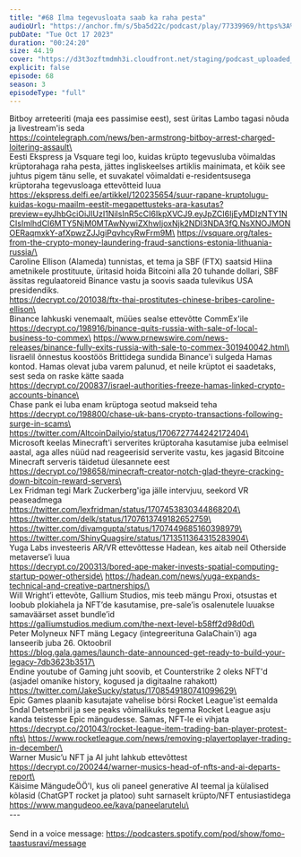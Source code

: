 ```yaml
---
title: "#68 Ilma tegevusloata saab ka raha pesta"
audioUrl: "https://anchor.fm/s/5ba5d22c/podcast/play/77339969/https%3A%2F%2Fd3ctxlq1ktw2nl.cloudfront.net%2Fstaging%2F2023-9-17%2Fcde302b6-c8f2-17ca-a674-21c9e0eade23.m4a"
pubDate: "Tue Oct 17 2023"
duration: "00:24:20"
size: 44.19 
cover: "https://d3t3ozftmdmh3i.cloudfront.net/staging/podcast_uploaded_episode/15275939/15275939-1697558894327-2bfd9bee752dd.jpg"
explicit: false
episode: 68
season: 3
episodeType: "full"
---
```


Bitboy arreteeriti (maja ees passimise eest), sest üritas Lambo tagasi nõuda ja livestream'is seda\
https://cointelegraph.com/news/ben-armstrong-bitboy-arrest-charged-loitering-assault\
\
Eesti Ekspress ja Vsquare tegi loo, kuidas krüpto tegevusluba võimaldas krüptorahaga raha pesta, jättes ingliskeelses artiklis mainimata, et kõik see juhtus pigem tänu selle, et suvakatel võimaldati e-residentsusega krüptoraha tegevusloaga ettevõtteid luua\
https://ekspress.delfi.ee/artikkel/120235654/suur-rapane-kruptolugu-kuidas-kogu-maailm-eestit-megapettusteks-ara-kasutas?preview=eyJhbGciOiJIUzI1NiIsInR5cCI6IkpXVCJ9.eyJpZCI6IjEyMDIzNTY1NCIsImlhdCI6MTY5NjM0MTAwNywiZXhwIjoxNjk2NDI3NDA3fQ.NsXNOJMONOERaqmxkY-afXpwzZJJgiPqvhcyRwFrm9M\
https://vsquare.org/tales-from-the-crypto-money-laundering-fraud-sanctions-estonia-lithuania-russia/\
\
Caroline Ellison (Alameda) tunnistas, et tema ja SBF (FTX) saatsid Hiina ametnikele prostituute, üritasid hoida Bitcoini alla 20 tuhande dollari, SBF ässitas regulaatoreid Binance vastu ja soovis saada tulevikus USA presidendiks.\
https://decrypt.co/201038/ftx-thai-prostitutes-chinese-bribes-caroline-ellison\
\
Binance lahkuski venemaalt, müües sealse ettevõtte CommEx'ile\
https://decrypt.co/198916/binance-quits-russia-with-sale-of-local-business-to-commex\
https://www.prnewswire.com/news-releases/binance-fully-exits-russia-with-sale-to-commex-301940042.html\
\
Iisraelil õnnestus koostöös Brittidega sundida Binance'i sulgeda Hamas kontod. Hamas olevat juba varem palunud, et neile krüptot ei saadetaks, sest seda on raske kätte saada\
https://decrypt.co/200837/israel-authorities-freeze-hamas-linked-crypto-accounts-binance\
\
Chase pank ei luba enam krüptoga seotud makseid teha\
https://decrypt.co/198800/chase-uk-bans-crypto-transactions-following-surge-in-scams\
https://twitter.com/AltcoinDailyio/status/1706727744242172404\
\
Microsoft keelas Minecraft'i serverites krüptoraha kasutamise juba eelmisel aastal, aga alles nüüd nad reageerisid serverite vastu, kes jagasid Bitcoine Minecraft serveris täidetud ülesannete eest\
https://decrypt.co/198658/minecraft-creator-notch-glad-theyre-cracking-down-bitcoin-reward-servers\
\
Lex Fridman tegi Mark Zuckerberg'iga jälle intervjuu, seekord VR peaseadmega\
https://twitter.com/lexfridman/status/1707453830344868204\
https://twitter.com/delk/status/1707613749182652759\
https://twitter.com/divamgupta/status/1707449685160398979\
https://twitter.com/ShinyQuagsire/status/1713511364315283904\
\
Yuga Labs investeeris AR/VR ettevõttesse Hadean, kes aitab neil Otherside metaverse’i luua\
https://decrypt.co/200313/bored-ape-maker-invests-spatial-computing-startup-power-otherside\
https://hadean.com/news/yuga-expands-technical-and-creative-partnerships/\
\
Will Wright’i ettevõte, Gallium Studios, mis teeb mängu Proxi, otsustas et loobub plokiahela ja NFT’de kasutamise, pre-sale’is osalenutele luuakse samaväärset asset bundle’id\
https://galliumstudios.medium.com/the-next-level-b58ff2d98d0d\
\
Peter Molyneux NFT mäng Legacy (integreerituna GalaChain'i) aga lanseerib juba 26. Oktoobril\
https://blog.gala.games/launch-date-announced-get-ready-to-build-your-legacy-7db3623b3517\
\
Endine youtube of Gaming juht soovib, et Counterstrike 2 oleks NFT'd (asjadel omanike history, kogused ja digitaalne rahakott)\
https://twitter.com/JakeSucky/status/1708549180741099629\
\
Epic Games plaanib kasutajate vahelise börsi Rocket League'ist eemalda 5ndal Detsembril ja see peaks võimalikuks tegema Rocket League asju kanda teistesse Epic mängudesse. Samas, NFT-le ei vihjata\
https://decrypt.co/201043/rocket-league-item-trading-ban-player-protest-nfts\
https://www.rocketleague.com/news/removing-playertoplayer-trading-in-december/\
\
Warner Music’u NFT ja AI juht lahkub ettevõttest\
https://decrypt.co/200244/warner-musics-head-of-nfts-and-ai-departs-report\
\
Käisime MängudeÖÖ'l, kus oli paneel generative AI teemal ja külalised kõlasid (ChatGPT rocket ja platoo) suht sarnaselt krüpto/NFT entusiastidega\
https://www.mangudeoo.ee/kava/paneelarutelu\
\
--- \
\
Send in a voice message: https://podcasters.spotify.com/pod/show/fomo-taastusravi/message